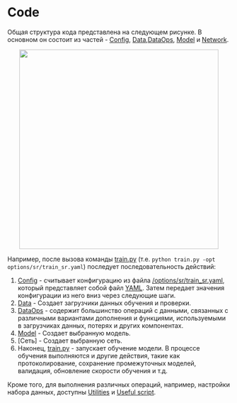 # Code

Общая структура кода представлена на следующем рисунке. В основном он состоит из частей - [Config], [Data],[DataOps], [Model] и [Network].

<p align="center">
   <img src="" height="450">
</p>

Например, после вызова команды [train.py] (т.е. `python train.py -opt options/sr/train_sr.yaml`) последует последовательность действий:

1.  [Config] - считывает конфигурацию из файла [/options/sr/train_sr.yaml], который представляет собой файл [YAML]. Затем передает значения конфигурации из него вниз через следующие шаги.
2.  [Data] - Создает загрузчики данных обучения и проверки.
3.  [DataOps] - содержит большинство операций с данными, связанных с различными вариантами дополнения и функциями, используемыми в загрузчиках данных, потерях и других компонентах.
4.  [Model] - Создает выбранную модель.
5.  [Сеть] - Создает выбранную сеть.
6.  Наконец, [train.py] - запускает обучение модели. В процессе обучения выполняются и другие действия, такие как протоколирование, сохранение промежуточных моделей, валидация, обновление скорости обучения и т.д.

Кроме того, для выполнения различных операций, например, настройки набора данных, доступны [Utilities](#utils) и [Useful script](#scripts).

[train.py]: https://github.com/RomanKn1azev/Voice-Digit-Scanner/blob/main/codes/train.py

[/options/sr/train_sr.yaml]: https://github.com/RomanKn1azev/Voice-Digit-Scanner/blob/main/codes/options/sr/train_sr.yaml

[/options]: https://github.com/RomanKn1azev/Voice-Digit-Scanner/blob/main/codes/options

[Config]: #config

[Data]: #data

[DataOps]: #dataops

[Model]: #model

[Network]: #network

[YAML]: https://yaml.org